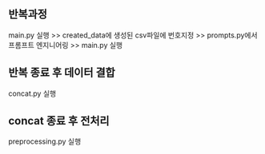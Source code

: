 ## 반복과정
main.py 실행 >> created_data에 생성된 csv파일에 번호지정 >> prompts.py에서 프롬프트 엔지니어링 >> main.py 실행

## 반복 종료 후 데이터 결합
concat.py 실행

## concat 종료 후 전처리
preprocessing.py 실행